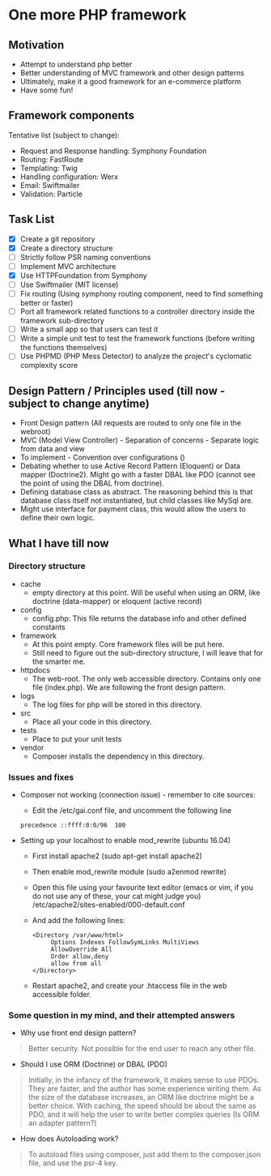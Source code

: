 # One more PHP framework #
## Motivation ##
* Attempt to understand php better
* Better understanding of MVC framework and other design patterns
* Ultimately, make it a good framework for an e-commerce platform
* Have some fun!

## Framework components ##
Tentative list (subject to change):
* Request and Response handling: Symphony Foundation
* Routing: FastRoute
* Templating: Twig
* Handling configuration: Werx
* Email: Swiftmailer
* Validation: Particle
## Task List ##
- [x] Create a git repository
- [x] Create a directory structure
- [ ] Strictly follow PSR naming conventions
- [ ] Implement MVC architecture
- [x] Use HTTPFoundation from Symphony
- [ ] Use Swiftmailer (MIT license) 
- [ ] Fix routing (Using symphony routing component, need to find something better or faster)
- [ ] Port all framework related functions to a controller directory inside the framework sub-directory  
- [ ] Write a small app so that users can test it
- [ ] Write a simple unit test to test the framework functions (before writing the functions themselves)
- [ ] Use PHPMD (PHP Mess Detector) to analyze the project's cyclomatic complexity score

## Design Pattern / Principles used (till now -subject to change anytime) ##
* Front Design pattern (All requests are routed to only one file in the webroot)
* MVC (Model View Controller) - Separation of concerns - Separate logic from data and view
* To implement - Convention over configurations ()
* Debating whether to use Active Record Pattern (Eloquent) or Data mapper (Doctrine2). Might
go with a faster DBAL like PDO (cannot see the point of using the DBAL from doctrine).
* Defining database class as abstract. The reasoning behind this is that database class itself not 
instantiated, but child classes like MySql are.
* Might use interface for payment class, this would allow the users to define their own logic.



## What I have till now ##
### Directory structure ###
* cache
  * empty directory at this point. Will 
  be useful when using an ORM, 
  like doctrine (data-mapper) or eloquent (active record) 
* config
  * config.php: This file returns the database info and other defined constants
* framework
  * At this point empty. Core framework files will be put here. 
  * Still need to figure out the sub-directory structure, I will leave that for the smarter me.   
* httpdocs
  * The web-root. The only web accessible directory. Contains only
   one file (index.php). We are following the front design pattern.
* logs
    * The log files for php will be stored in this directory.     
* src
    * Place all your code in this directory.
* tests
    * Place to put your unit tests
* vendor
    * Composer installs the dependency in this directory.
    
### Issues and fixes ###
* Composer not working (connection issue) - remember to cite sources:
  + Edit the /etc/gai.conf file, and uncomment the following line
   
   ```
   precedence ::ffff:0:0/96  100
   
   ```
   
* Setting up your localhost to enable mod_rewrite (ubuntu 16.04)
  + First install apache2 (sudo apt-get install apache2)
  + Then enable mod_rewrite module (sudo a2enmod rewrite)
  + Open this file using your favourite text editor (emacs or vim, 
  if you do not use any of these, your cat might judge you) /etc/apache2/sites-enabled/000-default.conf 
  + And add the following lines:
  
     ```
     <Directory /var/www/html>
          Options Indexes FollowSymLinks MultiViews
          AllowOverride All
          Order allow,deny
          allow from all
     </Directory>
     ```
  
  + Restart apache2, and create your .htaccess file in the web accessible folder.   
### Some question in my mind, and their attempted answers ###
* Why use front end design pattern?

> Better security. Not possible for the 
    end user to reach
    any other file. 
    
* Should I use ORM (Doctrine) or DBAL (PDO)

> Initially, in the infancy of the framework, it makes sense to
       use PDOs. They are faster, and the author has some
       experience writing them. As the size of the database increases,
       an ORM like doctrine might be a better choice. With caching, the speed
       should be about the same as PDO, and it will help the user to write
       better complex queries (Is ORM an adapter pattern?)
       
* How does Autoloading work?

> To autoload files using composer, just add them to the composer.json file, and use the psr-4 key.        